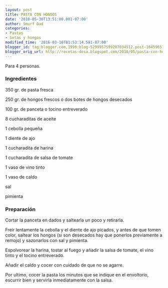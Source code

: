 ```yaml
---
layout: post
title: PASTA CON HONGOS
date: '2010-05-30T13:51:00.001-07:00'
author: Smurf Dad
categories:
- Pastas
- Setas y hongos
modified_time: '2016-03-16T01:53:14.581-07:00'
blogger_id: tag:blogger.com,1999:blog-5299957599287034512.post-1645965737034471586
blogger_orig_url: http://recetas-desa.blogspot.com/2010/05/pasta-con-hongos.html
---
```


Para 4 personas.

<h3>Ingredientes</h3>
350 gr. de pasta fresca

250 gr. de hongos frescos o dos botes de hongos desecados

100 gr. de panceta o tocino entreverado

8 cucharaditas de aceite

1 cebolla pequeña

1 diente de ajo

1 cucharadita de harina

1 cucharadita de salsa de tomate

1 vaso de vino tinto

1 vaso de caldo

sal

pimienta

<h3>Preparación</h3>
Cortar la panceta en dados y saltearla un poco y retirarla.

Freír lentamente la cebolla y el diente de ajo picados, y antes de que tomen color, saltear los hongos (si son desecados hay que ponerlos previamente a remojo) y sazonarlos con sal y pimienta.

Espolvorear la harina, tostar al fuego y añadir la salsa de tomate, el vino tinto y el tocino entreverado.

Añadir el caldo y cocer con cuidado de que no se agarre.

Por ultimo, cocer la pasta los minutos que se indique en el envoltorio, escurrir bien y servirla  inmediatamente con la salsa.